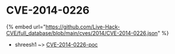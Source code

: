 # CVE-2014-0226
{% embed url="https://github.com/Live-Hack-CVE/full_database/blob/main/cves/2014/CVE-2014-0226.json" %}

* shreesh1 ~> [CVE-2014-0226-poc](https://www.alice-snow.ru/2014/database/cve-2014-0226/cve-2014-0226-poc-shreesh1)